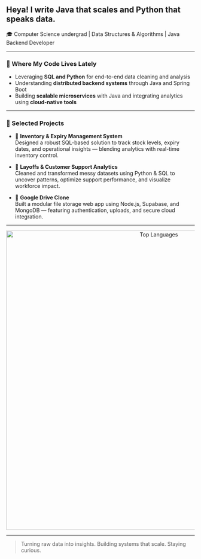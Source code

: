 ## Heya! I write Java that scales and Python that speaks data.

🎓 Computer Science undergrad | Data Structures & Algorithms | Java Backend Developer  

---

### 🚀 Where My Code Lives Lately

- Leveraging **SQL and Python** for end-to-end data cleaning and analysis  
- Understanding **distributed backend systems** through Java and Spring Boot  
- Building **scalable microservices** with Java and integrating analytics using **cloud-native tools**

---

### 📁 Selected Projects

- 🔹 **Inventory & Expiry Management System**  
  Designed a robust SQL-based solution to track stock levels, expiry dates, and operational insights — blending analytics with real-time inventory control.

- 🔹 **Layoffs & Customer Support Analytics**  
  Cleaned and transformed messy datasets using Python & SQL to uncover patterns, optimize support performance, and visualize workforce impact.

- 🔹 **Google Drive Clone**  
  Built a modular file storage web app using Node.js, Supabase, and MongoDB — featuring authentication, uploads, and secure cloud integration.

---



<div align="center">
  <img 
    src="https://github-readme-stats.vercel.app/api/top-langs/?username=yashveerdalal&theme=apprentice&hide_border=true&layout=compact&langs_count=10&hide_title=true" 
    width="800"
    style="max-width: 100%;"
    alt="Top Languages"
  />
</div>





---

> Turning raw data into insights. Building systems that scale. Staying curious.
